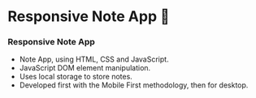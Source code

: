 # Responsive Note App 📓
### Responsive Note App

- Note App, using HTML, CSS and JavaScript.
- JavaScript DOM element manipulation.
- Uses local storage to store notes.
- Developed first with the Mobile First methodology, then for desktop.